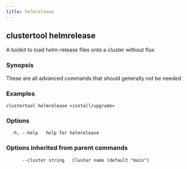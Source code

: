 ```yaml
---
title: helmrelease
---
```

## clustertool helmrelease

A toolkit to load helm-release files onto a cluster without flux

### Synopsis

These are all advanced commands that should generally not be needed

### Examples

```
clustertool helmrelease <install/upgrade>
```

### Options

```
  -h, --help   help for helmrelease
```

### Options inherited from parent commands

```
      --cluster string   Cluster name (default "main")
```
